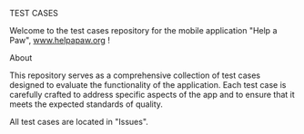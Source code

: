 TEST CASES

Welcome to the test cases repository for the mobile application "Help a Paw", www.helpapaw.org !

About

This repository serves as a comprehensive collection of test cases designed to evaluate the functionality of the application. Each test case is carefully crafted to address specific aspects of the app and to ensure that it meets the expected standards of quality.

All test cases are located in "Issues".

